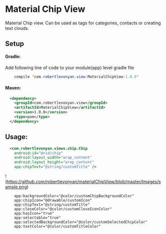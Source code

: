 # Material Chip View

Material Chip view. Can be used as tags for categories, contacts or creating text clouds.

## Setup

#### Gradle:

Add following line of code to your module(app) level gradle file

```java
    compile 'com.robertlevonyan.view:MaterialChipView:1.0.0'
```

#### Maven:

```xml
  <dependency>
    <groupId>com.robertlevonyan.view</groupId>
    <artifactId>MaterialChipView</artifactId>
    <version>1.0.0</version>
    <type>pom</type>
  </dependency>
```

## Usage:

```xml
  <com.robertlevonyan.views.chip.Chip
    android:id="@+id/chip"
    android:layout_width="wrap_content"
    android:layout_height="wrap_content"
    app:chipText="@string/customTitle" />
```
!(https://github.com/robertlevonyan/materialChipView/blob/master/Images/sample.png)



```
    app:backgroundColor="@color/customChipBackgroundColor"
    app:chipIcon="@drawable/customIcon"
    app:chipText="@string/customTitle"
    app:closeColor="@color/customCloseIconColor"
    app:hasIcon="true"
    app:selectable="true"
    app:selectedBackgroundColor="@color/customSelectedChipColor"
    app:textColor="@color/customTitleColor"
```
